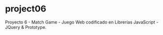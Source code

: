 # project06
Proyecto 6 - Match Game - Juego Web codificado en Librerías JavaScript - JQuery &amp; Prototype.
